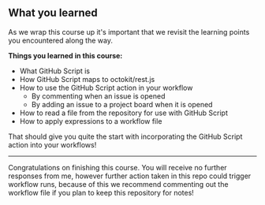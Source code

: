 ## What you learned

As we wrap this course up it's important that we revisit the learning points you encountered along the way.

**Things you learned in this course:**

- What GitHub Script is
- How GitHub Script maps to octokit/rest.js
- How to use the GitHub Script action in your workflow
  - By commenting when an issue is opened
  - By adding an issue to a project board when it is opened
- How to read a file from the repository for use with GitHub Script
- How to apply expressions to a workflow file

That should give you quite the start with incorporating the GitHub Script action into your workflows!

---

Congratulations on finishing this course. You will receive no further responses from me, however further action taken in this repo could trigger workflow runs, because of this we recommend commenting out the workflow file if you plan to keep this repository for notes!
